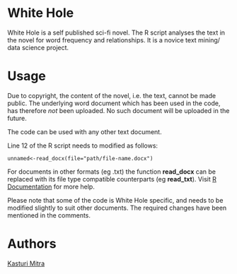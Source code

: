 # White Hole
White Hole is a self published sci-fi novel. The R script analyses the text in the novel for word frequency and relationships. It is a novice text mining/ data science project.

# Usage
Due to copyright, the content of the novel, i.e. the text, cannot be made public. The underlying word document which has been used in the code, has therefore *not* been uploaded. No such document will be uploaded in the future. 

The code can be used with any other text document. 

Line 12 of the R script needs to modified as follows:

```
unnamed<-read_docx(file="path/file-name.docx")
```
For documents in other formats (eg .txt) the function **read_docx** can be replaced with its file type compatible counterparts (eg **read_txt**). Visit [R Documentation](https://www.rdocumentation.org/) for more help.

Please note that some of the code is White Hole specific, and needs to be modified slightly to suit other documents. The required changes have been mentioned in the comments.

# Authors
[Kasturi Mitra](https://github.com/kasturimitra)
